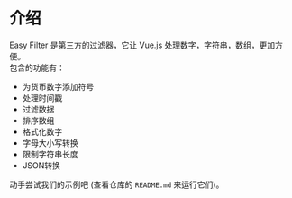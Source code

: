<script>
  import vm from '@views/introduce'
  export default Object.assign({},vm)
</script>

# 介绍

Easy Filter 是第三方的过滤器，它让 Vue.js 处理数字，字符串，数组，更加方便。<br/>包含的功能有：

- 为货币数字添加符号
- 处理时间戳
- 过滤数据
- 排序数组
- 格式化数字
- 字母大小写转换
- 限制字符串长度
- JSON转换


动手尝试我们的示例吧 (查看仓库的 <a class="pointer" target="__blank" :href="repo"><code>README.md</code></a><OutboundLink/> 来运行它们)。